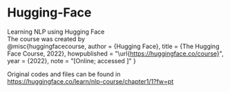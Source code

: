 # Hugging-Face
Learning NLP using Hugging Face  
The course was created by  
@misc{huggingfacecourse,
  author = {Hugging Face},
  title = {The Hugging Face Course, 2022},
  howpublished = "\url{https://huggingface.co/course}",
  year = {2022},
  note = "[Online; accessed <today>]"
}  

Original codes and files can be found in  
https://huggingface.co/learn/nlp-course/chapter1/1?fw=pt

